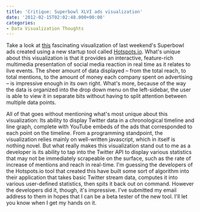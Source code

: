 ```yaml
---
title: 'Critique: Superbowl XLVI ads visualization'
date: '2012-02-15T02:02:48.000+00:00'
categories:
- Data Visualization Thoughts
---
```


<p>Take a look at <a href="http://hotspots.io/superbowl">this</a> fascinating visualization of last weekend's Superbowl ads created using a new startup tool called <a href="http://hotspots.io">Hotspots.io</a>. What's unique about this visualization is that it provides an interactive, feature-rich multimedia presentation of social media reaction in real time as it relates to live events. The sheer amount of data displayed – from the total reach, to total mentions, to the amount of money each company spent on advertising – is impressive enough in its own right. What's more, because of the way the data is organized into the drop down menu on the left-sidebar, the user is able to view it in separate bits without having to split attention between multiple data points.</p>
<p>All of that goes without mentioning what's most unique about this visualization: Its ability to display Twitter data in a chronological timeline and line graph, complete with YouTube embeds of the ads that corresponded to each point on the timeline. From a programming standpoint, the visualization relies mainly on well-written javascript, which in itself is nothing novel. But what really makes this visualization stand out to me as a developer is its ability to tap into the Twitter API to display various statistics that may not be immediately scrapeable on the surface, such as the rate of increase of mentions and reach in real-time. I'm guessing the developers of the Hotspots.io tool that created this have built some sort of algorithm into their application that takes basic Twitter stream data, computes it into various user-defined statistics, then spits it back out on command. However the developers did it, though, it's impressive. I've submitted my email address to them in hopes that I can be a beta tester of the new tool. I'll let you know when I get my hands on it.</p>

